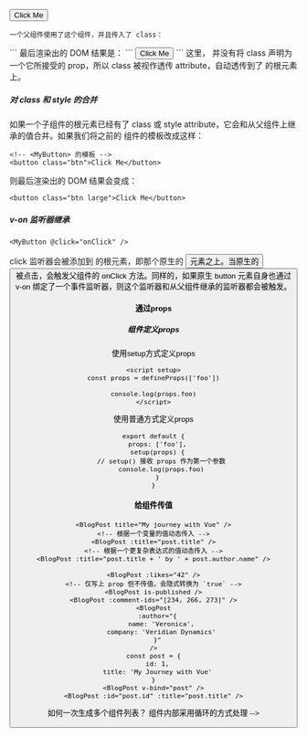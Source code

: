 <!-- 

## 如何定义组件？
当使用构建步骤时，我们一般会将 Vue 组件定义在一个单独的 .vue 文件中，这被叫做单文件组件 (简称 SFC)：
```vue
<script setup>
import { ref } from 'vue'

const count = ref(0)
</script>

<template>
  <button @click="count++">You clicked me {{ count }} times.</button>
</template>
```
当不使用构建步骤时，一个 Vue 组件以一个包含 Vue 特定选项的 JavaScript 对象来定义：
```javascript
import { ref } from 'vue'

export default {
  setup() {
    const count = ref(0)
    return { count }
  },
  template: `
    <button @click="count++">
      You clicked me {{ count }} times.
    </button>`
  // 也可以针对一个 DOM 内联模板：
  // template: '#my-template-element'
}
```


## 如何使用组件？
### 局部注册
要使用一个子组件，我们需要在父组件中导入它。假设我们把计数器组件放在了一个叫做 ButtonCounter.vue 的文件中，这个组件将会以默认导出的形式被暴露给外部。
```javascript
<script setup>
import ButtonCounter from './ButtonCounter.vue'
</script>

<template>
  <h1>Here is a child component!</h1>
  <ButtonCounter />
</template>
```
如果没有使用 <script setup>，则需要使用 components 选项来显式注册：
对于每个 components 对象里的属性，它们的 key 名就是注册的组件名，而值就是相应组件的实现。上面的例子中使用的是 ES2015 的缩写语法，等价于：

```vue
import ComponentA from './ComponentA.js'

export default {
  components: {
    ComponentA
    //ComponentA: ComponentA
  },
  setup() {
    // ...
  }
}
```

通过 <script setup>，导入的组件都在模板中直接可用。
当然，你也可以全局地注册一个组件，使得它在当前应用中的任何组件上都可以使用，而不需要额外再导入。

### 全局注册

#### 定义组件加注册
```vue
import { createApp } from 'vue'

const app = createApp({})

app.component(
  // 注册的名字
  'MyComponent',
  // 组件的实现
  {
    /* ... */
  }
)
```
#### 注册已经定义好的组件
```vue
import MyComponent from './App.vue'

app.component('MyComponent', MyComponent)

// 支持链式调用
app
  .component('ComponentA', ComponentA)
  .component('ComponentB', ComponentB)
  .component('ComponentC', ComponentC)
```

## 组件使用
### 如何给组件传值？
#### 通过attribute
“透传 attribute”指的是传递给一个组件，却没有被该组件声明为 props 或 emits 的 attribute 或者 v-on 事件监听器。最常见的例子就是 class、style 和 id。


举例来说，假如我们有一个 <MyButton> 组件，它的模板长这样：
```
<!-- <MyButton> 的模板 -->
<button>Click Me</button>
```
一个父组件使用了这个组件，并且传入了 class：
```
<MyButton class="large" />
```
最后渲染出的 DOM 结果是：
```
<button class="large">Click Me</button>
```
这里，<MyButton> 并没有将 class 声明为一个它所接受的 prop，所以 class 被视作透传 attribute，自动透传到了 <MyButton> 的根元素上。

##### 对 class 和 style 的合并
如果一个子组件的根元素已经有了 class 或 style attribute，它会和从父组件上继承的值合并。如果我们将之前的 <MyButton> 组件的模板改成这样：
```
<!-- <MyButton> 的模板 -->
<button class="btn">Click Me</button>
```
则最后渲染出的 DOM 结果会变成：
```
<button class="btn large">Click Me</button>
```
##### v-on 监听器继承

```
<MyButton @click="onClick" />
```
click 监听器会被添加到 <MyButton> 的根元素，即那个原生的 <button> 元素之上。当原生的 <button> 被点击，会触发父组件的 onClick 方法。同样的，如果原生 button 元素自身也通过 v-on 绑定了一个事件监听器，则这个监听器和从父组件继承的监听器都会被触发。







#### 通过props
##### 组件定义props
使用setup方式定义props
```vue
<script setup>
const props = defineProps(['foo'])

console.log(props.foo)
</script>
```
使用普通方式定义props
```vue
export default {
  props: ['foo'],
  setup(props) {
    // setup() 接收 props 作为第一个参数
    console.log(props.foo)
  }
}
```

#### 给组件传值
```vue
<BlogPost title="My journey with Vue" />
<!-- 根据一个变量的值动态传入 -->
<BlogPost :title="post.title" />
<!-- 根据一个更复杂表达式的值动态传入 -->
<BlogPost :title="post.title + ' by ' + post.author.name" />

<BlogPost :likes="42" />
<!-- 仅写上 prop 但不传值，会隐式转换为 `true` -->
<BlogPost is-published />
<BlogPost :comment-ids="[234, 266, 273]" />
<BlogPost
  :author="{
    name: 'Veronica',
    company: 'Veridian Dynamics'
  }"
/>
const post = {
  id: 1,
  title: 'My Journey with Vue'
}
<BlogPost v-bind="post" />
<BlogPost :id="post.id" :title="post.title" />
```


如何一次生成多个组件列表？
组件内部采用循环的方式处理
 -->
